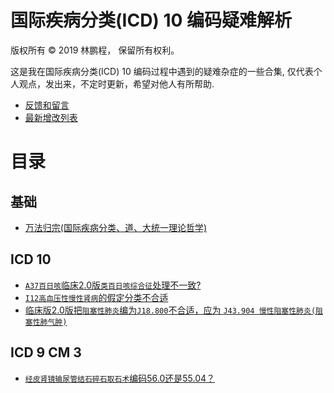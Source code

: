 # 国际疾病分类(ICD) 10 编码疑难解析

版权所有 © 2019 林鹏程， 保留所有权利。

这是我在国际疾病分类(ICD) 10 编码过程中遇到的疑难杂症的一些合集,
仅代表个人观点，发出来，不定时更新，希望对他人有所帮助.

- [反馈和留言](https://github.com/linpengcheng/icd10faq/issues)
- [最新增改列表](https://github.com/linpengcheng/icd10faq/commits/master)

# 目录

## 基础

- [万法归宗(国际疾病分类、道、大统一理论哲学)](https://github.com/linpengcheng/PurefunctionPipelineDataflow/blob/master/doc/Tao_ICD.md)

## ICD 10

- [`A37百日咳`临床2.0版`类百日咳综合征`处理不一致?](./doc/A37.md)
- [`I12高血压性慢性肾病`的假定分类不合适](./doc/I12.md)
- [临床版2.0版把`阻塞性肺炎`编为`J18.800`不合适，应为 `J43.904 慢性阻塞性肺炎(阻塞性肺气肿)`](./doc/J43.md)

## ICD 9 CM 3

- [`经皮肾镜输尿管结石碎石取石术`编码56.0还是55.04？](./doc/55.md)

